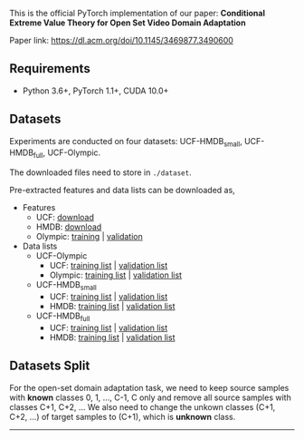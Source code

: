 


This is the official PyTorch implementation of our paper:
**Conditional Extreme Value Theory for Open Set Video Domain Adaptation**


Paper link: https://dl.acm.org/doi/10.1145/3469877.3490600

## Requirements
* Python 3.6+, PyTorch 1.1+, CUDA 10.0+

## Datasets
Experiments are conducted on four datasets: UCF-HMDB<sub>small</sub>, UCF-HMDB<sub>full</sub>, UCF-Olympic.

The downloaded files need to store in `./dataset`.

Pre-extracted features and data lists can be downloaded as,
* Features
  * UCF: [download](https://www.dropbox.com/s/swfdjp7i79uddpf/ucf101-feat.zip?dl=0)
  * HMDB: [download](https://www.dropbox.com/s/c3b3v9zecen4dwo/hmdb51-feat.zip?dl=0)
  * Olympic: [training](https://www.dropbox.com/s/ynqw0yrnuqjmhhs/olympic_train-feat.zip?dl=0) | [validation](https://www.dropbox.com/s/mxl888ca06tg8wn/olympic_val-feat.zip?dl=0)
* Data lists
  * UCF-Olympic
    * UCF: [training list](https://www.dropbox.com/s/ennjl2g0m44srj4/list_ucf101_train_ucf_olympic-feature.txt?dl=0) | [validation list](https://www.dropbox.com/s/hz8wzj0bo7dhdx4/list_ucf101_val_ucf_olympic-feature.txt?dl=0)
    * Olympic: [training list](https://www.dropbox.com/s/cvoc2j7vw8r60lb/list_olympic_train_ucf_olympic-feature.txt?dl=0) | [validation list](https://www.dropbox.com/s/3jrnx7kxbpqnwau/list_olympic_val_ucf_olympic-feature.txt?dl=0)
  * UCF-HMDB<sub>small</sub>
    * UCF: [training list](https://www.dropbox.com/s/zss3383x90jkmvk/list_ucf101_train_hmdb_ucf_small-feature.txt?dl=0) | [validation list](https://www.dropbox.com/s/buslj4fb03olztu/list_ucf101_val_hmdb_ucf_small-feature.txt?dl=0)
    * HMDB: [training list](https://www.dropbox.com/s/exxejp3ppzkww94/list_hmdb51_train_hmdb_ucf_small-feature.txt?dl=0) | [validation list](https://www.dropbox.com/s/2b15gjehcisk8sn/list_hmdb51_val_hmdb_ucf_small-feature.txt?dl=0)
  * UCF-HMDB<sub>full</sub>
    * UCF: [training list](https://www.dropbox.com/s/8dq8xcekdi18a04/list_ucf101_train_hmdb_ucf-feature.txt?dl=0) | [validation list](https://www.dropbox.com/s/wnd6e0z3u36x50w/list_ucf101_val_hmdb_ucf-feature.txt?dl=0)
    * HMDB: [training list](https://www.dropbox.com/s/4bl7kt0er3mib19/list_hmdb51_train_hmdb_ucf-feature.txt?dl=0) | [validation list](https://www.dropbox.com/s/zdg3of6z370i22w/list_hmdb51_val_hmdb_ucf-feature.txt?dl=0)


## Datasets Split
For the open-set domain adaptation task, we need to keep source samples with **known** classes 0, 1, ..., C-1, C only and remove all source samples with classes C+1, C+2, ... We also need to change the unkown classes (C+1, C+2, ...) of target samples to (C+1), which is **unknown** class. 




---
